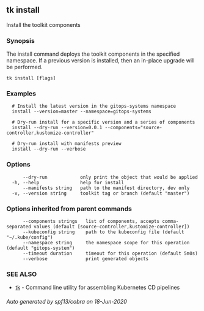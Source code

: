 ## tk install

Install the toolkit components

### Synopsis


The install command deploys the toolkit components in the specified namespace.
If a previous version is installed, then an in-place upgrade will be performed.

```
tk install [flags]
```

### Examples

```
  # Install the latest version in the gitops-systems namespace
  install --version=master --namespace=gitops-systems

  # Dry-run install for a specific version and a series of components
  install --dry-run --version=0.0.1 --components="source-controller,kustomize-controller"

  # Dry-run install with manifests preview 
  install --dry-run --verbose

```

### Options

```
      --dry-run            only print the object that would be applied
  -h, --help               help for install
      --manifests string   path to the manifest directory, dev only
  -v, --version string     toolkit tag or branch (default "master")
```

### Options inherited from parent commands

```
      --components strings   list of components, accepts comma-separated values (default [source-controller,kustomize-controller])
      --kubeconfig string    path to the kubeconfig file (default "~/.kube/config")
      --namespace string     the namespace scope for this operation (default "gitops-system")
      --timeout duration     timeout for this operation (default 5m0s)
      --verbose              print generated objects
```

### SEE ALSO

* [tk](tk.md)	 - Command line utility for assembling Kubernetes CD pipelines

###### Auto generated by spf13/cobra on 18-Jun-2020
